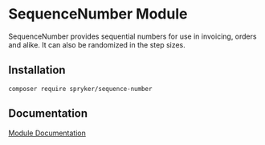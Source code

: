 # SequenceNumber Module

SequenceNumber provides sequential numbers for use in invoicing, orders and alike. It can also be randomized in the step sizes.

## Installation

```
composer require spryker/sequence-number
```

## Documentation

[Module Documentation](https://academy.spryker.com/developing_with_spryker/module_guide/modules.html)
